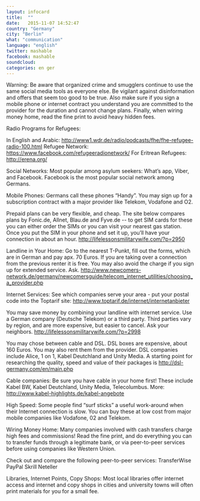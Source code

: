 ```yaml
---
layout: infocard
title:  ""
date:   2015-11-07 14:52:47
country: "Germany"
city: "Berlin"
what: "communication"
language: "english"
twitter: mashable
facebook: mashable
soundcloud:
categories: en ger
---
```

 
Warning: Be aware that organized crime and smugglers continue to use the same social media tools as everyone else.  Be vigilant against disinformation and offers that seem too good to be true.   Also make sure if you sign a mobile phone or internet contract you understand you are committed to the provider for the duration and cannot change plans.  Finally, when wiring money home, read the fine print to avoid heavy hidden fees.
 
Radio Programs for Refugees:
 
In English and Arabic:
http://www1.wdr.de/radio/podcasts/fhe/fhe-refugee-radio-100.html
Refugee Network:
https://www.facebook.com/refugeeradionetwork/
For Eritrean Refugees:
http://erena.org/
 
Social Networks: Most popular among asylum seekers:  What’s app, Viber, and Facebook.  Facebook is the most popular social network among Germans.
 
Mobile Phones:  Germans call these phones “Handy”.  You may sign up for a subscription contract with a major provider like Telekom, Vodafone and O2.
 
Prepaid plans can be very flexible, and cheap.  The site below compares plans by Fonic.de, Allnet, Blau.de and Fyve.de  -- to get SIM cards for these you can either order the SIMs or you can visit your nearest gas station. Once you put the SIM in your phone and set it up, you’ll have your connection in about an hour.
http://lifelessonsmilitarywife.com/?p=2950
 
Landline in Your Home:  Go to the nearest T-Punkt, fill out the forms, which are in German and pay apx. 70 Euros.  If you are taking over a connection from the previous renter it is free.  You may also avoid the charge if you sign up for extended service.  Ask. http://www.newcomers-network.de/germany/newcomersguide/telecom_internet_utilities/choosing_a_provider.php
 
Internet Services: See which companies serve your area - put your postal code into the Toptarif site:  http://www.toptarif.de/internet/internetanbieter
 
You may save money by combining your landline with internet service.  Use a German company (Deutsche Telekom) or a third party.  Third parties vary by region, and are more expensive, but easier to cancel.  Ask your neighbors.  http://lifelessonsmilitarywife.com/?p=2998
 
You may chose between cable and DSL.  DSL boxes are expensive, about 160 Euros.  You may also rent them from the provider.  DSL companies include Alice, 1 on 1, Kabel Deutchland and Unity Media.  A starting point for researching the quality, speed and value of their packages is http://dsl-germany.com/en/main.php
 
Cable companies:  Be sure you have cable in your home first!  These include Kabel BW, Kabel Deutchland, Unity Media, Telecolumbus.  More:  http://www.kabel-highlights.de/kabel-angebote
 
High Speed:  Some people find “surf sticks” a useful work-around when their Internet connection is slow.  You can buy these at low cost from major mobile companies like Vodafone, 02 and Telekom.
 
Wiring Money Home:  Many companies involved with cash transfers charge high fees and commissions! Read the fine print, and do everything you can to transfer funds through a legitimate bank, or via peer-to-peer services before using companies like Western Union.
 
Check out and compare the following peer-to-peer services:
TransferWise
PayPal
Skrill
Neteller
 
Libraries, Internet Points, Copy Shops:  Most local libraries offer internet access and internet and copy shops in cities and university towns will often print materials for you for a small fee.
 

